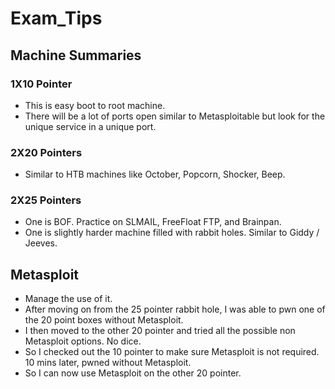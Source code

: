 # Exam\_Tips

## Machine Summaries

### 1X10 Pointer

* This is easy boot to root machine.
* There will be a lot of ports open similar to Metasploitable but look for the unique service in a unique port.

### 2X20 Pointers

* Similar to HTB machines like October, Popcorn, Shocker, Beep.

### 2X25 Pointers

* One is BOF.  Practice on SLMAIL, FreeFloat FTP, and Brainpan.
* One is slightly harder machine filled with rabbit holes.  Similar to Giddy / Jeeves.

## Metasploit

* Manage the use of it.
* After moving on from the 25 pointer rabbit hole, I was able to pwn one of the 20 point boxes without Metasploit.
* I then moved to the other 20 pointer and tried all the possible non Metasploit options. No dice.
* So I checked out the 10 pointer to make sure Metasploit is not required. 10 mins later, pwned without Metasploit.
* So I can now use Metasploit on the other 20 pointer.

